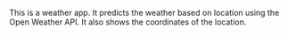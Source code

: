This is a weather app. It predicts the weather based on location using the Open Weather API. It also shows the coordinates of the location.